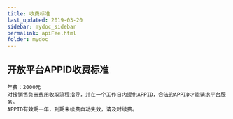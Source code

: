 ```yaml
---
title: 收费标准
last_updated: 2019-03-20
sidebar: mydoc_sidebar
permalink: apiFee.html
folder: mydoc
---
```



## 开放平台APPID收费标准

	年费：2000元
	对接销售负责费用收取流程指导，并在一个工作日内提供APPID，合法的APPID才能请求平台服务。
	APPID有效期一年，到期未续费自动失效，请及时续费。



